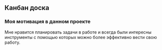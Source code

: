 ## Канбан доска 
### Моя мотивация в данном проекте 
Мне нравится планировать задачи в работе и всегда были интересны инструменты с помощью которых можно более эффективно вести свою работу. 
